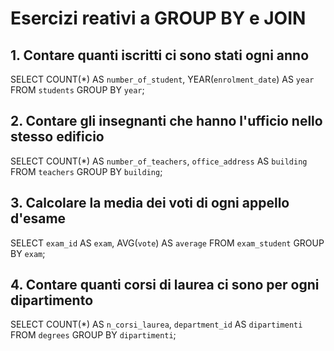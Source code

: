 # Esercizi reativi a GROUP BY e JOIN

## 1. Contare quanti iscritti ci sono stati ogni anno 
  SELECT 
  COUNT(*) AS `number_of_student`, 
  YEAR(`enrolment_date`) AS `year` 
  FROM `students` 
  GROUP BY `year`;

## 2. Contare gli insegnanti che hanno l'ufficio nello stesso edificio 
 SELECT 
 COUNT(*) AS `number_of_teachers`, 
 `office_address` AS `building` 
 FROM `teachers` 
 GROUP BY `building`;

 ## 3. Calcolare la media dei voti di ogni appello d'esame
 SELECT `exam_id` AS `exam`, 
 AVG(`vote`) AS `average` 
 FROM `exam_student` 
 GROUP BY `exam`;

 ## 4. Contare quanti corsi di laurea ci sono per ogni dipartimento
 SELECT COUNT(*) AS `n_corsi_laurea`, 
 `department_id` AS `dipartimenti` 
 FROM `degrees` 
 GROUP BY `dipartimenti`;